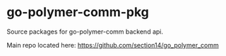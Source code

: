 # go-polymer-comm-pkg

Source packages for go-polymer-comm backend api. 

Main repo located here: https://github.com/section14/go_polymer_comm
